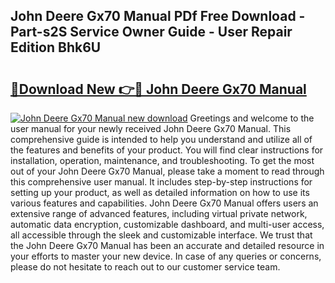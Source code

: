 ## John Deere Gx70 Manual PDf Free Download - Part-s2S Service Owner Guide - User Repair Edition Bhk6U

# <h2><a href="http://bc92526.oget.top/?id=John+Deere+Gx70+Manual">🔗Download New 👉🔴 John Deere Gx70 Manual</a></h2>

[![John Deere Gx70 Manual new download](https://i.imgur.com/5g1atiW.png)](http://bc92526.oget.top/?id=John+Deere+Gx70+Manual)
Greetings and welcome to the user manual for your newly received John Deere Gx70 Manual. This comprehensive guide is intended to help you understand and utilize all of the features and benefits of your product. You will find clear instructions for installation, operation, maintenance, and troubleshooting. To get the most out of your John Deere Gx70 Manual, please take a moment to read through this comprehensive user manual. It includes step-by-step instructions for setting up your product, as well as detailed information on how to use its various features and capabilities. John Deere Gx70 Manual offers users an extensive range of advanced features, including virtual private network, automatic data encryption, customizable dashboard, and multi-user access, all accessible through the sleek and customizable interface. We trust that the John Deere Gx70 Manual has been an accurate and detailed resource in your efforts to master your new device. In case of any queries or concerns, please do not hesitate to reach out to our customer service team.
